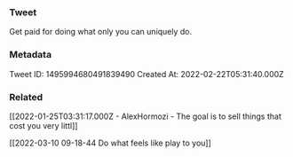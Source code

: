 ### Tweet
Get paid for doing what only you can uniquely do.

### Metadata
Tweet ID: 1495994680491839490
Created At: 2022-02-22T05:31:40.000Z

### Related
[[2022-01-25T03:31:17.000Z - AlexHormozi - The goal is to sell things that cost you very littl]]

[[2022-03-10 09-18-44 Do what feels like play to you]]
